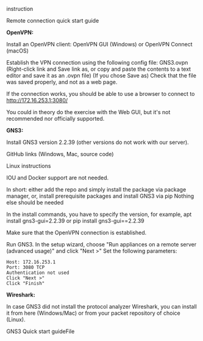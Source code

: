 instruction 

Remote connection quick start guide


**OpenVPN:**

Install an OpenVPN client: OpenVPN GUI (Windows) or OpenVPN Connect (macOS)

Establish the VPN connection using the following config file: GNS3.ovpn (Right-click link and Save link as, or copy and paste the contents to a text editor and save it as an .ovpn file)
(If you chose Save as) Check that the file was saved properly, and not as a web page.

If the connection works, you should be able to use a browser to connect to http://172.16.253.1:3080/

You could in theory do the exercise with the Web GUI, but it's not recommended nor officially supported.


**GNS3:**


Install GNS3 version 2.2.39 (other versions do not work with our server). 

GitHub links (Windows, Mac, source code)

Linux instructions

IOU and Docker support are not needed.

In short: either add the repo and simply install the package via package manager, or, install prerequisite packages and install GNS3 via pip
Nothing else should be needed

In the install commands, you have to specify the version, for example, apt install gns3-gui=2.2.39 or pip install gns3-gui==2.2.39

Make sure that the OpenVPN connection is established.

Run GNS3. In the setup wizard, choose "Run appliances on a remote server (advanced usage)" and click "Next >"
Set the following parameters:
```
Host: 172.16.253.1
Port: 3080 TCP
Authentication not used
Click "Next >"
Click "Finish"
```

**Wireshark:**

In case GNS3 did not install the protocol analyzer Wireshark, you can install it from here (Windows/Mac) or from your packet repository of choice (Linux).

GNS3 Quick start guideFile
